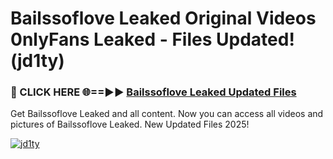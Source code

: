 # Bailssoflove Leaked Original Videos 0nlyFans Leaked - Files Updated! (jd1ty)

<h3>🔴 CLICK HERE 🌐==►► <a href="https://tinyurl.com/ms9xzufz" rel="nofollow">Bailssoflove Leaked Updated Files</a></h3>

Get Bailssoflove Leaked and all content. Now you can access all videos and pictures of Bailssoflove Leaked. New Updated Files 2025!

[![jd1ty](https://i.imgur.com/ppqm5kG.gif)](https://tinyurl.com/ms9xzufz)
